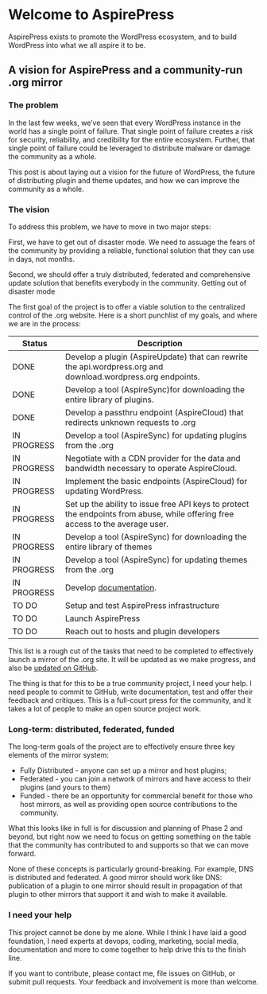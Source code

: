 # Welcome to AspirePress

AspirePress exists to promote the WordPress ecosystem, and to build WordPress into what we all aspire it to be.

## A vision for AspirePress and a community-run .org mirror

### The problem

In the last few weeks, we’ve seen that every WordPress instance in the world has a single point of failure. That single point of failure creates a risk for security, reliability, and credibility for the entire ecosystem. Further, that single point of failure could be leveraged to distribute malware or damage the community as a whole.

This post is about laying out a vision for the future of WordPress, the future of distributing plugin and theme updates, and how we can improve the community as a whole.

### The vision

To address this problem, we have to move in two major steps:

First, we have to get out of disaster mode. We need to assuage the fears of the community by providing a reliable, functional solution that they can use in days, not months.

Second, we should offer a truly distributed, federated and comprehensive update solution that benefits everybody in the community. Getting out of disaster mode

The first goal of the project is to offer a viable solution to the centralized control of the .org website. Here is a short punchlist of my goals, and where we are in the process:

| Status      | Description                                                                                                                                   |
|-------------|-----------------------------------------------------------------------------------------------------------------------------------------------|
| DONE        | Develop a plugin (AspireUpdate) that can rewrite the api.wordpress.org and download.wordpress.org endpoints.                                  |
| DONE        | Develop a tool (AspireSync)for downloading the entire library of plugins.                                                                     |
| DONE        | Develop a passthru endpoint (AspireCloud) that redirects unknown requests to .org                                                             |
| IN PROGRESS | Develop a tool (AspireSync) for updating plugins from the .org                                                                                |
| IN PROGRESS | Negotiate with a CDN provider for the data and bandwidth necessary to operate AspireCloud.                                                    |
| IN PROGRESS | Implement the basic endpoints (AspireCloud) for updating WordPress.                                                                           |
| IN PROGRESS | Set up the ability to issue free API keys to protect the endpoints from abuse, while offering free access to the average user.                |
| IN PROGRESS | Develop a tool (AspireSync) for downloading the entire library of themes                                                                      |
| IN PROGRESS | Develop a tool  (AspireSync) for updating themes from the .org                                                                                |
| IN PROGRESS | Develop [documentation](docs.aspirepress.org).                                                                                                |
| TO DO       | Setup and test AspirePress infrastructure                                                                                                     |
| TO DO       | Launch AspirePress                                                                                                                            |
| TO DO       | Reach out to hosts and plugin developers                                                                                                      |

This list is a rough cut of the tasks that need to be completed to effectively launch a mirror of the .org site. It will be updated as we make progress, and also be [updated on GitHub](https://github.com/orgs/aspirepress/projects/1).

The thing is that for this to be a true community project, I need your help. I need people to commit to GitHub, write documentation, test and offer their feedback and critiques. This is a full-court press for the community, and it takes a lot of people to make an open source project work.

### Long-term: distributed, federated, funded

The long-term goals of the project are to effectively ensure three key elements of the mirror system:

* Fully Distributed - anyone can set up a mirror and host plugins;
* Federated - you can join a network of mirrors and have access to their plugins (and yours to them)
* Funded - there be an opportunity for commercial benefit for those who host mirrors, as well as providing open source contributions to the community.

What this looks like in full is for discussion and planning of Phase 2 and beyond, but right now we need to focus on getting something on the table that the community has contributed to and supports so that we can move forward.

None of these concepts is particularly ground-breaking. For example, DNS is distributed and federated. A good mirror should work like DNS: publication of a plugin to one mirror should result in propagation of that plugin to other mirrors that support it and wish to make it available.

### I need your help

This project cannot be done by me alone. While I think I have laid a good foundation, I need experts at devops, coding, marketing, social media, documentation and more to come together to help drive this to the finish line.

If you want to contribute, please contact me, file issues on GitHub, or submit pull requests. Your feedback and involvement is more than welcome.

